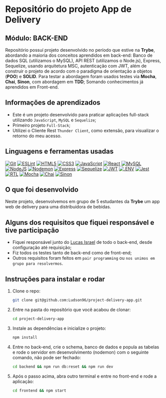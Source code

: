 # Repositório do projeto App de Delivery

## Módulo: BACK-END

 Repositório possuí projeto desenvolvido no período que estive na **Trybe**, abordando a maioria dos conceitos aprendidos em back-end: Banco de dados SQL (utilizamos o MySQL), API REST (utilizamos o Node.js), Express, Sequelize, usando arquitetura MSC, autenticação com JWT, além de construir o projeto de acordo com o paradigma de orientação a objetos (**POO**) e **SOLID**. Para testar a abordagem foram usados testes via **Mocha**, **Chai**, **Sinon**, com abordagem em **TDD**; Somando conhecimentos já aprendidos em Front-end.

## Informações de aprendizados

- Este é um projeto desenvolvido para praticar aplicações full-stack utilizando `JavaScript`, `MySQL` e `Sequelize`;
- Primeiro projeto `Full-Stack`;
- Utilizei o Cliente Rest `Thunder Client`, como extensão, para visualizar o retorno do meu acesso.

## Linguagens e ferramentas usadas

[![Git][Git-logo]][Git-url]
[![ESLint][ESLint-logo]][ESLint-url]
[![HTML5][HTML5-logo]][HTML5-url]
[![CSS3][CSS3-logo]][CSS3-url]
[![JavaScript][JavaScript-logo]][JavaScript-url]
[![React][React-logo]][React-url]
[![MySQL][MySQL-logo]][MySQL-url]
[![NodeJS][NodeJS-logo]][NodeJS-url]
[![Nodemon][Nodemon-logo]][Nodemon-url]
[![Express][Express-logo]][Express-url]
[![Sequelize][Sequelize-logo]][Sequelize-url]
[![JWT][JWT-logo]][JWT-url]
[![.ENV][.ENV-logo]][.ENV-url]
[![Jest][Jest-logo]][Jest-url]
[![RTL][RTL-logo]][RTL-url]
[![Mocha][Mocha-logo]][Mocha-url]
[![Chai][Chai-logo]][Chai-url]
[![Sinon][Sinon-logo]][Sinon-url]

## O que foi desenvolvido

Neste projeto, desenvolvemos em grupo de 5 estudantes da **Trybe** um app web de delivery para uma distribuidora de bebidas.

## Alguns dos requisitos que fiquei responsável e tive participação

- Fiquei responsável junto do [Lucas Israel](https://github.com/Lucas-Israel) de todo o back-end, desde configuração até requisição;
- Fiz todos os testes tanto de back-end como de front-end;
- Outros requisitos foram feitos em `pair programming` ou `nos unimos em grupo para resolvermos`.

## Instruções para instalar e rodar

1. Clone o repo:

    ```bash
    git clone git@github.com:Ludson96/project-delivery-app.git
    ```

1. Entre na pasta do repositório que você acabou de clonar:

    ```bash
    cd project-delivery-app
    ```

1. Instale as dependências e inicialize o projeto:

    ```bash
    npm install
    ```

1. Entre no back-end, crie o schema, banco de dados e popula as tabelas e rode o servidor em desenvolvimento (nodemon) com o seguinte comando, não pode ser fechado:

    ```bash
    cd backend && npm run db:reset && npm run dev
    ```

1. Após o passo acima, abra outro terminal e entre no front-end e rode a aplicação:

    ```bash
    cd frontend && npm start
    ```

[Git-logo]: https://img.shields.io/badge/git-%23F05033.svg?style=for-the-badge&logo=git&logoColor=white
[Git-url]: https://git-scm.com
[Express-logo]: https://img.shields.io/badge/express.js-%23404d59.svg?style=for-the-badge&logo=express&logoColor=%2361DAFB
[Express-url]: https://expressjs.com
[NodeJS-logo]: https://img.shields.io/badge/node.js-6DA55F?style=for-the-badge&logo=node.js&logoColor=white
[NodeJS-url]: https://nodejs.org/en/
[ESLint-logo]: https://img.shields.io/badge/ESLint-4B3263?style=for-the-badge&logo=eslint&logoColor=white
[ESLint-url]: https://eslint.org/
[.ENV-logo]: https://img.shields.io/badge/.ENV-ECD53F?logo=dotenv&logoColor=000&style=for-the-badge
[.ENV-url]: https://www.npmjs.com/package/dotenv
[Jest-logo]: https://img.shields.io/badge/-jest-%23C21325?style=for-the-badge&logo=jest&logoColor=white
[Jest-url]: https://jestjs.io
[Chai-logo]: https://img.shields.io/badge/Chai-A30701?logo=chai&logoColor=fff&style=for-the-badge
[Chai-url]: https://www.chaijs.com
[Mocha-logo]: https://img.shields.io/badge/-mocha-%238D6748?style=for-the-badge&logo=mocha&logoColor=white
[Mocha-url]: https://mochajs.org
[JavaScript-logo]: https://img.shields.io/badge/javascript-%23323330.svg?style=for-the-badge&logo=javascript&logoColor=%23F7DF1E
[JavaScript-url]: https://www.javascript.com/
[HTML5-logo]: https://img.shields.io/badge/html5-%23E34F26.svg?style=for-the-badge&logo=html5&logoColor=white
[HTML5-url]: https://developer.mozilla.org/pt-BR/docs/Web/HTML
[CSS3-logo]: https://img.shields.io/badge/css3-%231572B6.svg?style=for-the-badge&logo=css3&logoColor=white
[CSS3-url]: https://developer.mozilla.org/pt-BR/docs/Web/CSS
[React-logo]: https://img.shields.io/badge/react-%2320232a.svg?style=for-the-badge&logo=react&logoColor=%2361DAFB
[React-url]: https://reactjs.org
[MySQL-logo]: https://img.shields.io/badge/mysql-%2300f.svg?style=for-the-badge&logo=mysql&logoColor=white
[MySQL-url]: https://www.mysql.com
[Sequelize-logo]: https://img.shields.io/badge/Sequelize-52B0E7?style=for-the-badge&logo=Sequelize&logoColor=white
[Sequelize-url]: https://sequelize.org
[JWT-logo]: https://img.shields.io/badge/JWT-black?style=for-the-badge&logo=JSON%20web%20tokens
[JWT-url]: https://jwt.io/
[RTL-logo]: https://img.shields.io/badge/-TestingLibrary-%23E33332?style=for-the-badge&logo=testing-library&logoColor=white
[RTL-url]: https://testing-library.com/
[Sinon-logo]: https://img.shields.io/badge/sinon.js-323330?style=for-the-badge&logo=sinon
[Sinon-url]: https://www.npmjs.com/package/sinon
[Nodemon-logo]: https://img.shields.io/badge/Nodemon-76D04B?logo=nodemon&logoColor=fff&style=for-the-badge
[Nodemon-url]: https://www.npmjs.com/package/nodemon
